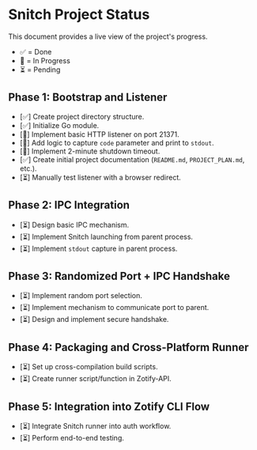 # Snitch Project Status

This document provides a live view of the project's progress.

- ✅ = Done
- 🔄 = In Progress
- ⏳ = Pending

## Phase 1: Bootstrap and Listener
- [✅] Create project directory structure.
- [✅] Initialize Go module.
- [🔄] Implement basic HTTP listener on port 21371.
- [🔄] Add logic to capture `code` parameter and print to `stdout`.
- [🔄] Implement 2-minute shutdown timeout.
- [✅] Create initial project documentation (`README.md`, `PROJECT_PLAN.md`, etc.).
- [⏳] Manually test listener with a browser redirect.

## Phase 2: IPC Integration
- [⏳] Design basic IPC mechanism.
- [⏳] Implement Snitch launching from parent process.
- [⏳] Implement `stdout` capture in parent process.

## Phase 3: Randomized Port + IPC Handshake
- [⏳] Implement random port selection.
- [⏳] Implement mechanism to communicate port to parent.
- [⏳] Design and implement secure handshake.

## Phase 4: Packaging and Cross-Platform Runner
- [⏳] Set up cross-compilation build scripts.
- [⏳] Create runner script/function in Zotify-API.

## Phase 5: Integration into Zotify CLI Flow
- [⏳] Integrate Snitch runner into auth workflow.
- [⏳] Perform end-to-end testing.
